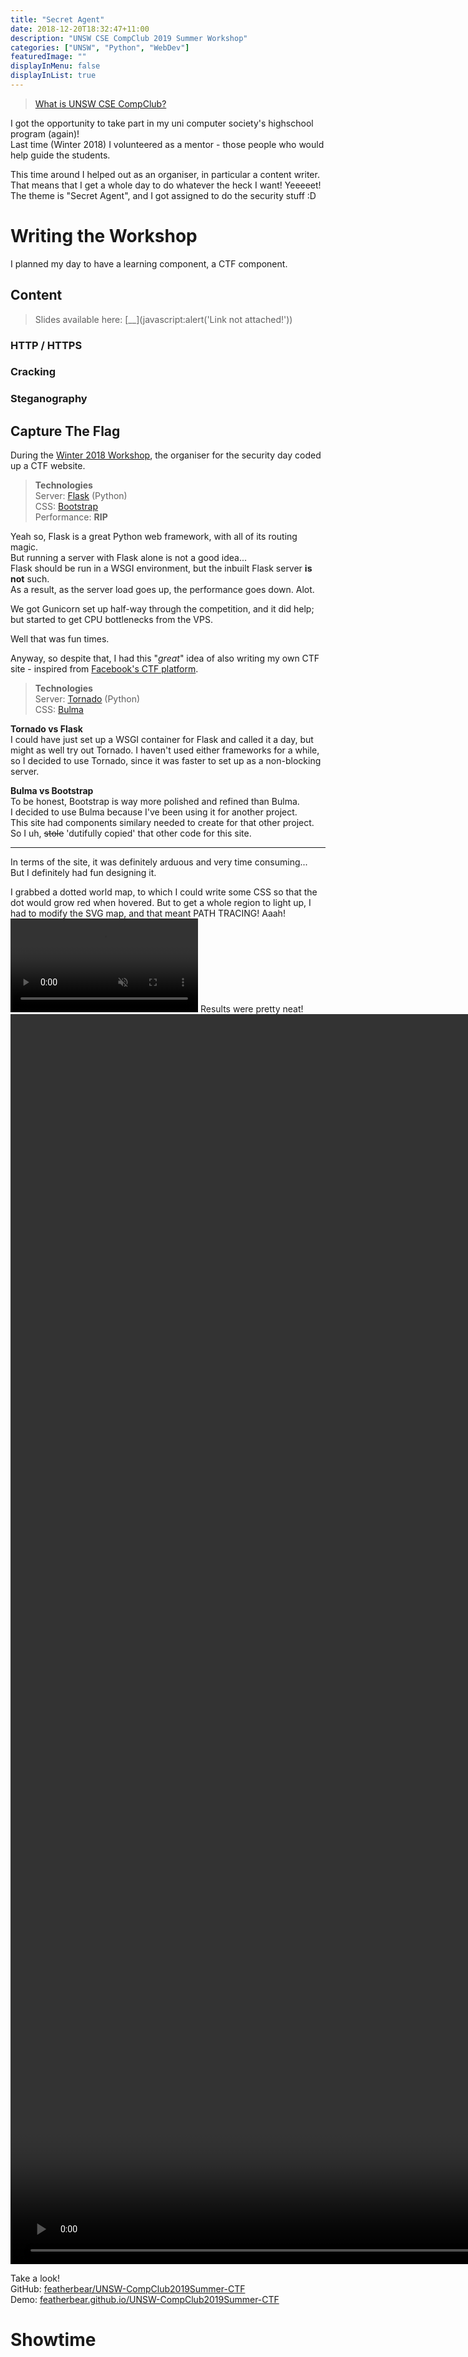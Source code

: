 ```yaml
---
title: "Secret Agent"
date: 2018-12-20T18:32:47+11:00
description: "UNSW CSE CompClub 2019 Summer Workshop"
categories: ["UNSW", "Python", "WebDev"]
featuredImage: ""
displayInMenu: false
displayInList: true
---
```


> [What is UNSW CSE CompClub?](https://www.csesoc.unsw.edu.au/teams/compclub/)

I got the opportunity to take part in my uni computer society's highschool program (again)!  
Last time (Winter 2018) I volunteered as a mentor - those people who would help guide the students.  

This time around I helped out as an organiser, in particular a content writer.  
That means that I get a whole day to do whatever the heck I want! Yeeeeet!  
The theme is "Secret Agent", and I got assigned to do the security stuff :D  


# Writing the Workshop
I planned my day to have a learning component, a CTF component.

## Content
> Slides available here: [__](javascript:alert(\'Link not attached!\'))


### HTTP / HTTPS
### Cracking
### Steganography

## Capture The Flag
During the [Winter 2018 Workshop](https://winter2018.compclub.com.au), the organiser for the security day coded up a CTF website.  

> **Technologies**  
Server: [Flask](http://flask.pocoo.org/) (Python)  
CSS: [Bootstrap](https://getbootstrap.com/)  
Performance: **RIP**

Yeah so, Flask is a great Python web framework, with all of its routing magic.  
But running a server with Flask alone is not a good idea...  
Flask should be run in a WSGI environment, but the inbuilt Flask server **is not** such.  
As a result, as the server load goes up, the performance goes down. Alot.

We got Gunicorn set up half-way through the competition, and it did help; but started to get CPU bottlenecks from the VPS.  

Well that was fun times.

Anyway, so despite that, I had this "_great_" idea of also writing my own CTF site - inspired from [Facebook's CTF platform](https://github.com/facebook/fbctf).


> **Technologies**  
Server: [Tornado](https://www.tornadoweb.org/) (Python)  
CSS: [Bulma](https://bulma.io)

**Tornado vs Flask**  
I could have just set up a WSGI container for Flask and called it a day, but might as well try out Tornado. I haven't used either frameworks for a while, so I decided to use Tornado, since it was faster to set up as a non-blocking server.

**Bulma vs Bootstrap**  
To be honest, Bootstrap is way more polished and refined than Bulma.  
I decided to use Bulma because I've been using it for another project.  
This site had components similary needed to create for that other project.  
So I uh, <s>stole</s> 'dutifully copied' that other code for this site.

---

In terms of the site, it was definitely arduous and very time consuming...  
But I definitely had fun designing it.  

I grabbed a dotted world map, to which I could write some CSS so that the dot would grow red when hovered. But to get a whole region to light up, I had to modify the SVG map, and that meant PATH TRACING! Aaah!
<video autoplay loop muted src="2018-11-26 00-43-38.mov"></video>
Results were pretty neat!
<video autoplay loop muted src="received_1119077157.mp4" style="height: 50vh"></video>

Take a look!  
GitHub: [featherbear/UNSW-CompClub2019Summer-CTF](https://github.com/featherbear/UNSW-CompClub2019Summer-CTF)  
Demo: [featherbear.github.io/UNSW-CompClub2019Summer-CTF](https://featherbear.github.io/UNSW-CompClub2019Summer-CTF)

# Showtime
